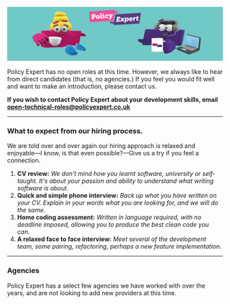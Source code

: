 ![Policy Expert Banner](/assets/css/pe-bkg-img.jpg)


Policy Expert has no open roles at this time. However, we always like to hear from direct candidates (that is, no agencies.) If you feel you would fit well and want to make an introduction, please contact us.

**If you wish to contact Policy Expert about your development skills, email [open-technical-roles@policyexpert.co.uk](mailTo:open-technical-roles@policyexpert.co.uk)**

---

### What to expect from our hiring process.
We are told over and over again our hiring approach is relaxed and enjoyable—I know, is that even possible?—Give us a try if you feel a connection.

1. **CV review:** *We don't mind how you learnt software, university or self-taught. It's about your passion and ability to understand what writing software is about.*
2. **Quick and simple phone interview:** *Back up what you have written on your CV. Explain in your words what you are looking for, and we will do the same.*
3. **Home coding assessment:** *Written in language required, with no deadline imposed, allowing you to produce the best clean code you can.*
4. **A relaxed face to face interview:** *Meet several of the development team, some pairing, refactoring, perhaps a new feature implementation.*

---

### Agencies
Policy Expert has a select few agencies we have worked with over the years, and are not looking to add new providers at this time. 
